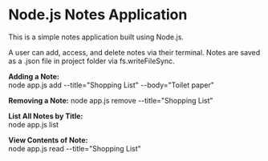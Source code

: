 # Node.js Notes Application

This is a simple notes application built using Node.js.

A user can add, access, and delete notes via their terminal. Notes are saved as a .json file in project folder via fs.writeFileSync.

**Adding a Note:**  
node app.js add --title="Shopping List" --body="Toilet paper"

**Removing a Note:**
node app.js remove --title="Shopping List"

**List All Notes by Title:**  
node app.js list

**View Contents of Note:**  
node app.js read --title="Shopping List"